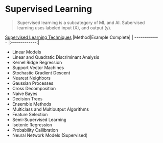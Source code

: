 # Supervised Learning
> Supervised learning is a subcategory of ML and AI. Subervised learning uses labeled input (X), and output (y). 

[Supervised Learning Techniques](https://scikit-learn.org/stable/supervised_learning.html)
|Method|Example Complete|
| ------------- |:-------------:| 



- Linear Models
- Linear and Quadratic Discriminant Analysis 
- Kernel Ridge Regression
- Support Vector Machines
- Stochastic Gradient Descent
- Nearest Neighbors
- Gaussian Processes
- Cross Decomposition
- Naive Bayes
- Decision Trees
- Ensemble Methods
- Multiclass and Multioutput Algorithms
- Feature Selection
- Semi-Supervised Learning
- Isotonic Regression 
- Probability Callibration
- Neural Network Models (Supervised) 

